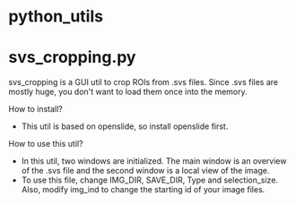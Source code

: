 # python_utils

# svs_cropping.py
svs_cropping is a GUI util to crop ROIs from .svs files. Since .svs files are mostly huge, you don't want to load them once into the memory. 

How to install?
- This util is based on openslide, so install openslide first.

How to use this util?
- In this util, two windows are initialized. The main window is an overview of the .svs file and the second window is a local view of the image.
- To use this file, change IMG_DIR, SAVE_DIR, Type and selection_size. Also, modify img_ind to change the starting id of your image files. 
